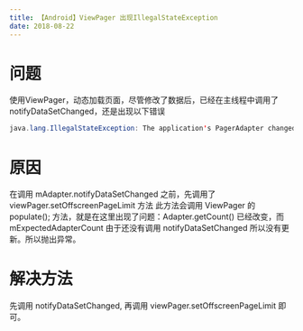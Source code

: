 ```yaml
---
title: 【Android】ViewPager 出现IllegalStateException
date: 2018-08-22
---
```

# 问题
使用ViewPager，动态加载页面，尽管修改了数据后，已经在主线程中调用了notifyDataSetChanged，还是出现以下错误

``` java
java.lang.IllegalStateException: The application's PagerAdapter changed the adapter's contents without calling PagerAdapter#notifyDataSetChanged! Expected adapter item count: 6, found: 3 Pager id: ...
```

# 原因
在调用 mAdapter.notifyDataSetChanged 之前，先调用了 viewPager.setOffscreenPageLimit 方法
此方法会调用 ViewPager 的 populate(); 方法，就是在这里出现了问题：Adapter.getCount() 已经改变，而 mExpectedAdapterCount 由于还没有调用 notifyDataSetChanged 所以没有更新。所以抛出异常。

# 解决方法
先调用 notifyDataSetChanged, 再调用 viewPager.setOffscreenPageLimit 即可。
